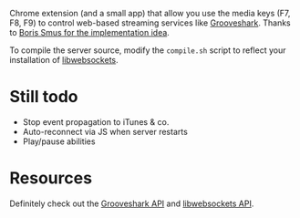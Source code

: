 Chrome extension (and a small app) that allow you use the media keys (F7, F8, F9) to control web-based streaming services like [Grooveshark](http://grooveshark.com). Thanks to [Boris Smus for the implementation idea](http://smus.com/chrome-media-keys-revisited/).

To compile the server source, modify the `compile.sh` script to reflect your installation of [libwebsockets](http://libwebsockets.org/).

Still todo
==========

* Stop event propagation to iTunes & co.
* Auto-reconnect via JS when server restarts
* Play/pause abilities

Resources
=========

Definitely check out the [Grooveshark API](http://grooveshark.com/GroovesharkAPI.html) and [libwebsockets API](http://libwebsockets.org/libwebsockets-api-doc.html).

